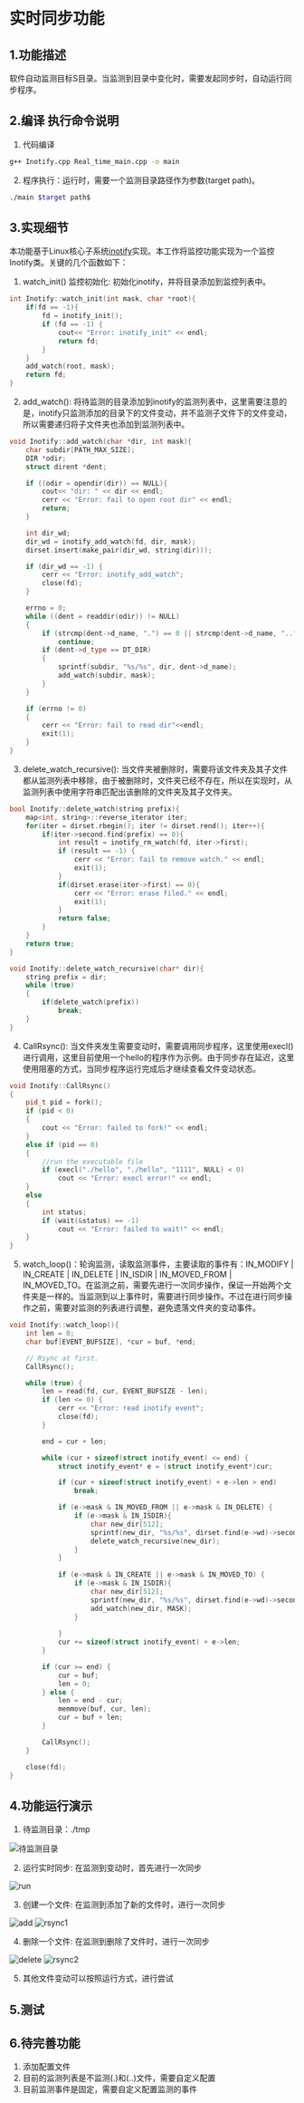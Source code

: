 # 实时同步功能

## 1.功能描述

  软件自动监测目标S目录。当监测到目录中变化时，需要发起同步时，自动运行同步程序。

## 2.编译 执行命令说明
1. 代码编译
```bash
g++ Inotify.cpp Real_time_main.cpp -o main
```

2. 程序执行：运行时，需要一个监测目录路径作为参数(target path)。
```bash
./main $target path$
```

## 3.实现细节
本功能基于Linux核心子系统[inotify](https://www.man7.org/linux/man-pages//man7/inotify.7.html)实现。本工作将监控功能实现为一个监控Inotify类。关键的几个函数如下：

1. watch_init() 监控初始化: 初始化inotify，并将目录添加到监控列表中。
```C++
int Inotify::watch_init(int mask, char *root){
    if(fd == -1){
        fd = inotify_init();
        if (fd == -1) {
            cout<< "Error: inotify_init" << endl;
            return fd;
        }
    }
    add_watch(root, mask);
    return fd;
}
```

2. add_watch(): 将待监测的目录添加到inotify的监测列表中，这里需要注意的是，inotify只监测添加的目录下的文件变动，并不监测子文件下的文件变动，所以需要递归将子文件夹也添加到监测列表中。

```C++
void Inotify::add_watch(char *dir, int mask){
    char subdir[PATH_MAX_SIZE];
    DIR *odir;
    struct dirent *dent;

    if ((odir = opendir(dir)) == NULL){
        cout<< "dir: " << dir << endl;
        cerr << "Error: fail to open root dir" << endl;
        return;
    }

    int dir_wd;
    dir_wd = inotify_add_watch(fd, dir, mask);
    dirset.insert(make_pair(dir_wd, string(dir)));

    if (dir_wd == -1) {
        cerr << "Error: inotify_add_watch";
        close(fd);
    }

    errno = 0;
    while ((dent = readdir(odir)) != NULL)
    {
        if (strcmp(dent->d_name, ".") == 0 || strcmp(dent->d_name, "..") == 0)
            continue;
        if (dent->d_type == DT_DIR)
        {
            sprintf(subdir, "%s/%s", dir, dent->d_name);
            add_watch(subdir, mask);
        }
    }

    if (errno != 0)
    {
        cerr << "Error: fail to read dir"<<endl;
        exit(1);
    }
}
```
3. delete_watch_recursive(): 当文件夹被删除时，需要将该文件夹及其子文件都从监测列表中移除，由于被删除时，文件夹已经不存在，所以在实现时，从监测列表中使用字符串匹配出该删除的文件夹及其子文件夹。
```C++
bool Inotify::delete_watch(string prefix){
    map<int, string>::reverse_iterator iter;
    for(iter = dirset.rbegin(); iter != dirset.rend(); iter++){
        if(iter->second.find(prefix) == 0){
            int result = inotify_rm_watch(fd, iter->first);
            if (result == -1) {
                cerr << "Error: fail to remove watch." << endl;
                exit(1);
            }
            if(dirset.erase(iter->first) == 0){
                cerr << "Error: erase filed." << endl;
                exit(1);
            }
            return false;
        }
    }
    return true;
}

void Inotify::delete_watch_recursive(char* dir){
    string prefix = dir;
    while (true)
    {
        if(delete_watch(prefix))
            break;
    }
}
```

4. CallRsync(): 当文件夹发生需要变动时，需要调用同步程序，这里使用execl()进行调用，这里目前使用一个hello的程序作为示例。由于同步存在延迟，这里使用阻塞的方式，当同步程序运行完成后才继续查看文件变动状态。
```C++
void Inotify::CallRsync()
{
	pid_t pid = fork();
	if (pid < 0)
	{
		cout << "Error: failed to fork!" << endl;
	}
	else if (pid == 0)
	{
		//run the executable file
		if (execl("./hello", "./hello", "1111", NULL) < 0)
			cout << "Error: execl error!" << endl;
	}
	else
	{
		int status;
		if (wait(&status) == -1)
			cout << "Error: failed to wait!" << endl;
	}
}

```
5. watch_loop()：轮询监测，读取监测事件，主要读取的事件有：IN_MODIFY | IN_CREATE | IN_DELETE | IN_ISDIR | IN_MOVED_FROM | IN_MOVED_TO。在监测之前，需要先进行一次同步操作，保证一开始两个文件夹是一样的。当监测到以上事件时，需要进行同步操作。不过在进行同步操作之前，需要对监测的列表进行调整，避免遗落文件夹的变动事件。
```C++
void Inotify::watch_loop(){
    int len = 0;
    char buf[EVENT_BUFSIZE], *cur = buf, *end;

    // Rsync at first.
    CallRsync();

    while (true) {
        len = read(fd, cur, EVENT_BUFSIZE - len);
        if (len <= 0) {
            cerr << "Error: read inotify event";
            close(fd);
        }

        end = cur + len;

        while (cur + sizeof(struct inotify_event) <= end) {
            struct inotify_event* e = (struct inotify_event*)cur;

            if (cur + sizeof(struct inotify_event) + e->len > end)
                break;

            if (e->mask & IN_MOVED_FROM || e->mask & IN_DELETE) {
                if (e->mask & IN_ISDIR){
                    char new_dir[512];
                    sprintf(new_dir, "%s/%s", dirset.find(e->wd)->second.c_str(), e->name);
                    delete_watch_recursive(new_dir);
                }
            }
            
            if (e->mask & IN_CREATE || e->mask & IN_MOVED_TO) {
                if (e->mask & IN_ISDIR){
                    char new_dir[512]; 
                    sprintf(new_dir, "%s/%s", dirset.find(e->wd)->second.c_str(), e->name);
                    add_watch(new_dir, MASK);
                }
                
            }
            cur += sizeof(struct inotify_event) + e->len;
        }

        if (cur >= end) {
            cur = buf;
            len = 0;
        } else {
            len = end - cur;
            memmove(buf, cur, len);
            cur = buf + len;
        }

        CallRsync();
    }

    close(fd);
}
```

## 4.功能运行演示
1. 待监测目录：./tmp

![待监测目录](./images/dir.jpg)

2. 运行实时同步: 在监测到变动时，首先进行一次同步

![run](./images/run.jpg)

3. 创建一个文件: 在监测到添加了新的文件时，进行一次同步

![add](./images/add.jpg)
![rsync1](./images/rsync1.jpg)

4. 删除一个文件: 在监测到删除了文件时，进行一次同步

![delete](./images/delete.jpg)
![rsync2](./images/rsync2.jpg)

5. 其他文件变动可以按照运行方式，进行尝试

## 5.测试

## 6.待完善功能
1. 添加配置文件
2. 目前的监测列表是不监测(.)和(..)文件，需要自定义配置
3. 目前监测事件是固定，需要自定义配置监测的事件


